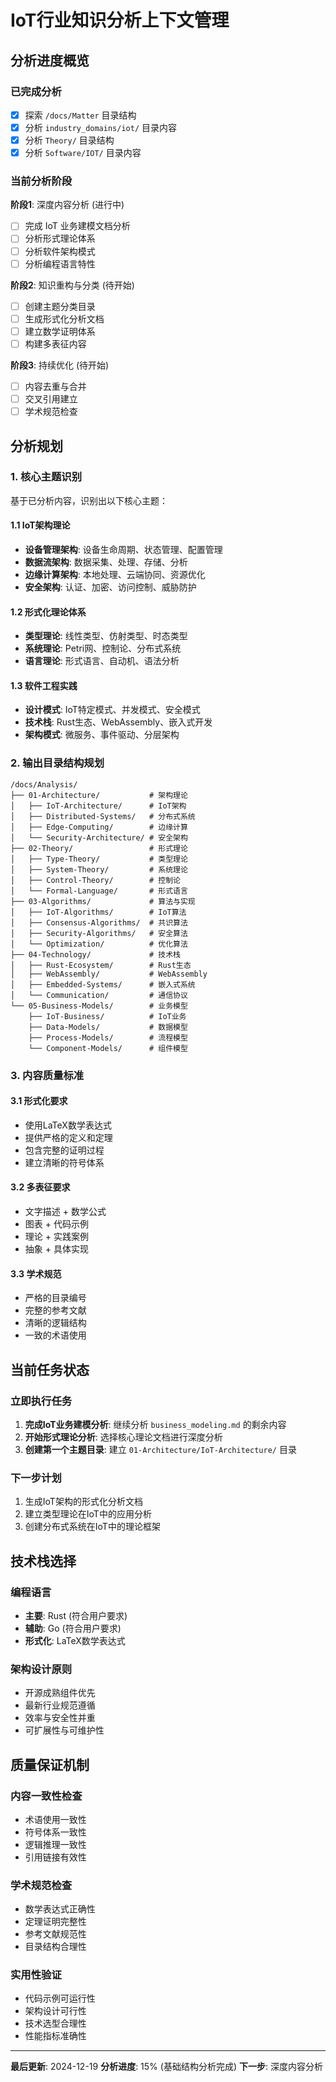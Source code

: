 # IoT行业知识分析上下文管理

## 分析进度概览

### 已完成分析
- [x] 探索 `/docs/Matter` 目录结构
- [x] 分析 `industry_domains/iot/` 目录内容
- [x] 分析 `Theory/` 目录结构
- [x] 分析 `Software/IOT/` 目录内容

### 当前分析阶段
**阶段1**: 深度内容分析 (进行中)
- [ ] 完成 IoT 业务建模文档分析
- [ ] 分析形式理论体系
- [ ] 分析软件架构模式
- [ ] 分析编程语言特性

**阶段2**: 知识重构与分类 (待开始)
- [ ] 创建主题分类目录
- [ ] 生成形式化分析文档
- [ ] 建立数学证明体系
- [ ] 构建多表征内容

**阶段3**: 持续优化 (待开始)
- [ ] 内容去重与合并
- [ ] 交叉引用建立
- [ ] 学术规范检查

## 分析规划

### 1. 核心主题识别
基于已分析内容，识别出以下核心主题：

#### 1.1 IoT架构理论
- **设备管理架构**: 设备生命周期、状态管理、配置管理
- **数据流架构**: 数据采集、处理、存储、分析
- **边缘计算架构**: 本地处理、云端协同、资源优化
- **安全架构**: 认证、加密、访问控制、威胁防护

#### 1.2 形式化理论体系
- **类型理论**: 线性类型、仿射类型、时态类型
- **系统理论**: Petri网、控制论、分布式系统
- **语言理论**: 形式语言、自动机、语法分析

#### 1.3 软件工程实践
- **设计模式**: IoT特定模式、并发模式、安全模式
- **技术栈**: Rust生态、WebAssembly、嵌入式开发
- **架构模式**: 微服务、事件驱动、分层架构

### 2. 输出目录结构规划

```
/docs/Analysis/
├── 01-Architecture/           # 架构理论
│   ├── IoT-Architecture/      # IoT架构
│   ├── Distributed-Systems/   # 分布式系统
│   ├── Edge-Computing/        # 边缘计算
│   └── Security-Architecture/ # 安全架构
├── 02-Theory/                 # 形式理论
│   ├── Type-Theory/           # 类型理论
│   ├── System-Theory/         # 系统理论
│   ├── Control-Theory/        # 控制论
│   └── Formal-Language/       # 形式语言
├── 03-Algorithms/             # 算法与实现
│   ├── IoT-Algorithms/        # IoT算法
│   ├── Consensus-Algorithms/  # 共识算法
│   ├── Security-Algorithms/   # 安全算法
│   └── Optimization/          # 优化算法
├── 04-Technology/             # 技术栈
│   ├── Rust-Ecosystem/        # Rust生态
│   ├── WebAssembly/           # WebAssembly
│   ├── Embedded-Systems/      # 嵌入式系统
│   └── Communication/         # 通信协议
└── 05-Business-Models/        # 业务模型
    ├── IoT-Business/          # IoT业务
    ├── Data-Models/           # 数据模型
    ├── Process-Models/        # 流程模型
    └── Component-Models/      # 组件模型
```

### 3. 内容质量标准

#### 3.1 形式化要求
- 使用LaTeX数学表达式
- 提供严格的定义和定理
- 包含完整的证明过程
- 建立清晰的符号体系

#### 3.2 多表征要求
- 文字描述 + 数学公式
- 图表 + 代码示例
- 理论 + 实践案例
- 抽象 + 具体实现

#### 3.3 学术规范
- 严格的目录编号
- 完整的参考文献
- 清晰的逻辑结构
- 一致的术语使用

## 当前任务状态

### 立即执行任务
1. **完成IoT业务建模分析**: 继续分析 `business_modeling.md` 的剩余内容
2. **开始形式理论分析**: 选择核心理论文档进行深度分析
3. **创建第一个主题目录**: 建立 `01-Architecture/IoT-Architecture/` 目录

### 下一步计划
1. 生成IoT架构的形式化分析文档
2. 建立类型理论在IoT中的应用分析
3. 创建分布式系统在IoT中的理论框架

## 技术栈选择

### 编程语言
- **主要**: Rust (符合用户要求)
- **辅助**: Go (符合用户要求)
- **形式化**: LaTeX数学表达式

### 架构设计原则
- 开源成熟组件优先
- 最新行业规范遵循
- 效率与安全性并重
- 可扩展性与可维护性

## 质量保证机制

### 内容一致性检查
- 术语使用一致性
- 符号体系一致性
- 逻辑推理一致性
- 引用链接有效性

### 学术规范检查
- 数学表达式正确性
- 定理证明完整性
- 参考文献规范性
- 目录结构合理性

### 实用性验证
- 代码示例可运行性
- 架构设计可行性
- 技术选型合理性
- 性能指标准确性

---

**最后更新**: 2024-12-19
**分析进度**: 15% (基础结构分析完成)
**下一步**: 深度内容分析
